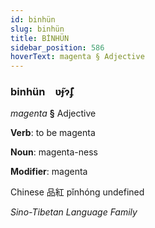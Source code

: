 ```yaml
---
id: binhün
slug: binhün
title: BİNHÜN
sidebar_position: 586
hoverText: magenta § Adjective
---
```


### binhün&emsp;<span kind="abugida">ʋ̃ɟɂ̃ʄ</span>

*magenta* **§** Adjective

**Verb**: to be magenta

**Noun**: magenta-ness

**Modifier**: magenta

Chinese 品紅 pǐnhóng undefined

*Sino-Tibetan Language Family*